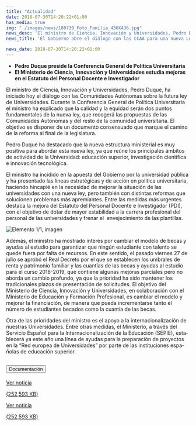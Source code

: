 ```yaml
---
title: "Actualidad"
date: 2018-07-30T14:20:22+01:00
has_media: true
img: "./images/news/180730_Foto_Familia_436X436.jpg"
news_desc: 'El ministro de Ciencia, Innovación y Universidades, Pedro Duque, ha iniciado hoy el diálogo con las Comunidades Autónomas sobre la futura ley de Universidades. Durante la Conferencia General de Política Universitaria el ministro ha explicado que la calidad y la equidad serán dos puntos fundamentales de la nueva ley, que recogerá las propuestas de las Comunidades Autónomas y del resto de la comunidad universitaria. El objetivo es disponer de un documento consensuado que marque el camino de la reforma al final de la legislatura.<b>Este contenido incluye:</b> <i class="fa-solid fa-image"></i></i> <i class="fal fa-file-</a><i class="fas fa-external-link-alt"></i> </a><i class="fas fa-external-link-alt"></i>_icon"></i>'
news_title: 'El Gobierno abre el diálogo con las CCAA para una nueva Ley de Universidades'

news_date: 2018-07-30T14:20:22+01:00
---
```

<ul>
<li><b>Pedro Duque preside la Conferencia General de Pol&iacute;tica Universitaria</b></li>
<li><b>El Ministerio de Ciencia, Innovaci&oacute;n y Universidades estudia mejoras en el Estatuto del Personal Docente e Investigador</b></li>
</ul>
<p>El ministro de Ciencia, Innovaci&oacute;n y Universidades, Pedro Duque, ha iniciado hoy el di&aacute;logo con las Comunidades Aut&oacute;nomas sobre la futura ley de Universidades. Durante la Conferencia General de Pol&iacute;tica Universitaria el ministro ha explicado que la calidad y la equidad ser&aacute;n dos puntos fundamentales de la nueva ley, que recoger&aacute; las propuestas de las Comunidades Aut&oacute;nomas y del resto de la comunidad universitaria. El objetivo es disponer de un documento consensuado que marque el camino de la reforma al final de la legislatura.</p>
<p>Pedro Duque ha destacado que la nueva estructura ministerial es muy positiva para abordar esta nueva ley, ya que re&uacute;ne los principales &aacute;mbitos de actividad de la Universidad: educaci&oacute;n superior, investigaci&oacute;n cient&iacute;fica e innovaci&oacute;n tecnol&oacute;gica.</p>
<p>El ministro ha incidido en la apuesta del Gobierno por la universidad p&uacute;blica y ha presentado las l&iacute;neas estrat&eacute;gicas y de acci&oacute;n en pol&iacute;tica universitaria, haciendo hincapi&eacute; en la necesidad de mejorar la situaci&oacute;n de las universidades con una nueva ley, pero tambi&eacute;n con distintas reformas que solucionen problemas m&aacute;s apremiantes. Entre las medidas m&aacute;s urgentes destaca la mejora del Estatuto del Personal Docente e Investigador (PDI), con el objetivo de dotar de mayor estabilidad a la carrera profesional del personal de las universidades y frenar el&nbsp; envejecimiento de las plantillas.</p>
<div class="container container-xl">
	<div class="row">
		<div class="card col-12">
			<div class="link" href="#">
				<div class="col-12 col-sm-12 col-md-12 col-lg-6 col-xl-8 media-left">
					<img title="Elemento&nbsp;1/1,&nbsp;imagen" alt="Elemento&nbsp;1/1,&nbsp;imagen" src="{{<siteurl>}}images/news/IMG_4968.jfif" class="img-fluid img-card">
				</div>
			</div>
		</div>
	</div>
</div>
<p>Adem&aacute;s, el ministro ha mostrado inter&eacute;s por cambiar el modelo de becas y ayudas al estudio para garantizar que ning&uacute;n estudiante con talento se quede fuera por falta de recursos. En este sentido, el pasado viernes 27 de julio se aprob&oacute; el Real Decreto por el que se establecen los umbrales de renta y patrimonio familiar y las cuant&iacute;as de las becas y ayudas al estudio para el curso 2018-2019, que contiene algunas mejoras parciales pero no aborda un cambio profundo, ya que la prioridad ha sido mantener los tradicionales plazos de presentaci&oacute;n de solicitudes. El objetivo del Ministerio de Ciencia, Innovaci&oacute;n y Universidades, en colaboraci&oacute;n con el Ministerio de Educaci&oacute;n y Formaci&oacute;n Profesional, es cambiar el modelo y mejorar la financiaci&oacute;n, de manera que pueda incrementarse tanto el n&uacute;mero de estudiantes becados como la cuant&iacute;a de las becas.</p>
<p>Otra de las prioridades del ministro es el apoyo a la internacionalizaci&oacute;n de nuestras Universidades. Entre otras medidas, el Ministerio, a trav&eacute;s del Servicio<span>&nbsp;</span><span lang="ES-TRAD">Espa&ntilde;ol para la Internacionalizaci&oacute;n de la Educaci&oacute;n (SEPIE), establecer&aacute; ya este a&ntilde;o una l&iacute;nea de ayudas para la preparaci&oacute;n de proyectos en la &ldquo;Red europea de Universidades&rdquo; por parte de las instituciones espa&ntilde;olas de educaci&oacute;n superior.</span></p>
<section>
    <article>
        <div class="container">
            <div class="row my-45 justify-content-md-center">
                <div class="col-md-10 content_collapse">
                    <div class="accordion accordion_alt" id="accordeonAlt">
                        <div class="accordion-item">
                            <h2 class="accordion-header" id="accordionAltHeading2">
                                <button class="accordion-button expanded" type="button" data-bs-toggle="collapse" data-bs-target="#accordionAlt2" aria-expanded="false" aria-controls="accordionAlt2">
                                    <span class="icon"><i class="fas fa-file-pdf"></i></span>Documentación
                                </button>
                            </h2>
                            <div id="accordionAlt2" class="accordion-collapse collapse show" aria-labelledby="accordionAltHeading2">
                                <div class="accordion-body">
                                    <div id="section_link">
                                        <div class="container-fluid sp">
                                            <div class="row w-100">
                                                <div class="col-lg-12 cards_download_cnt">
                                                    <div class="row jcc_mobile">
                                                        <div class="download_card">
                                                            <a class="card flex-column" href="{{<siteurl>}}documentos/PDF/news/180730-NP-Conferencia_PU_vf.pdf" target="_blank">
                                                                <div class="card-header">
                                                                    <i class="fal fa-download"></i>
                                                                </div>
                                                                <div class="card-body">
                                                                    <p class="text_body">Ver noticia</p>
                                                                    <p class="text_file">
                                                                        <i class="fal fa-file-pdf pdf_icon"></i> (252,593 KB)
                                                                    </p>
                                                                </div>
                                                            </a>
                                                        </div>
                                                    </div>
                                                </div>
                                                <!-- MOBILE VERSION WITH SLIDER -->
                                                <div class="col-12" id="section_box_download_card_slider">
                                                    <div class="swiper" id="slider_download_archive">
                                                        <div class="swiper-wrapper">
                                                        <div class="swiper-slide">
                                                            <div class="download_card">
                                                                <a class="card" href="{{<siteurl>}}documentos/PDF/news/180730-NP-Conferencia_PU_vf.pdf" target="_blank">
                                                                    <div class="card-header">
                                                                        <i class="fal fa-download"></i>
                                                                    </div>
                                                                    <div class="card-body">
                                                                        <p class="text_body">Ver noticia</p>
                                                                        <p class="text_file">
                                                                            <i class="fal fa-file-pdf pdf_icon"></i>(252,593 KB)
                                                                        </p>
                                                                    </div>
                                                                </a>
                                                            </div>
                                                        </div>
                                                        </div>
                                                        <div class="swiper-pagination"></div>
                                                    </div>
                                                </div>
                                            </div>
                                        </div>
                                    </div>
                                </div>
                            </div>
                        </div>
                    </div>
                </div>
            </div>
        </div>
    </article> 
</section>
